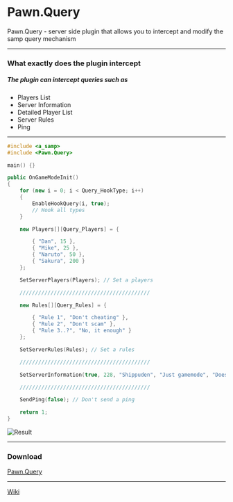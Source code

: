 # Pawn.Query

Pawn.Query - server side plugin that allows you to intercept and modify the samp query mechanism

---

### **What exactly does the plugin intercept**

##### The plugin can intercept queries such as

- Players List
- Server Information
- Detailed Player List
- Server Rules
- Ping

---

```c++
#include <a_samp>
#include <Pawn.Query>

main() {}

public OnGameModeInit()
{
	for (new i = 0; i < Query_HookType; i++)
	{
		EnableHookQuery(i, true);
		// Hook all types
	}

	new Players[][Query_Players] = {

		{ "Dan", 15 },
		{ "Mike", 25 },
		{ "Naruto", 50 },
		{ "Sakura", 200 }
	};

	SetServerPlayers(Players); // Set a players

	//////////////////////////////////////////

	new Rules[][Query_Rules] = {

		{ "Rule 1", "Don't cheating" },
		{ "Rule 2", "Don't scam" },
		{ "Rule 3..?", "No, it enough" }
	};

	SetServerRules(Rules); // Set a rules

	//////////////////////////////////////////

	SetServerInformation(true, 228, "Shippuden", "Just gamemode", "Doesn't matter");

	//////////////////////////////////////////

	SendPing(false); // Don't send a ping

	return 1;
}
```


![Result](https://cdn.discordapp.com/attachments/582915540285128725/859874440582004759/PQ.png)

---

### **Download**

[Pawn.Query](https://github.com/oukibt/Pawn.Query/releases/tag/1.0)

---

[Wiki](https://github.com/oukibt/Pawn.Query/wiki)
